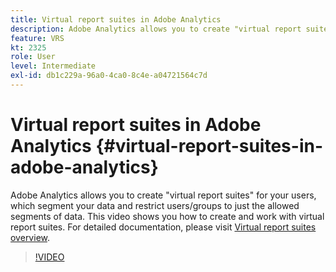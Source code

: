 ```yaml
---
title: Virtual report suites in Adobe Analytics
description: Adobe Analytics allows you to create "virtual report suites" for your users, which segment your data and restrict users/groups to just the allowed segments of data. This video shows you how to create and work with virtual report suites.
feature: VRS
kt: 2325
role: User
level: Intermediate
exl-id: db1c229a-96a0-4ca0-8c4e-a04721564c7d
---
```

# Virtual report suites in Adobe Analytics {#virtual-report-suites-in-adobe-analytics}

Adobe Analytics allows you to create "virtual report suites" for your users, which segment your data and restrict users/groups to just the allowed segments of data. This video shows you how to create and work with virtual report suites. For detailed documentation, please visit [Virtual report suites overview](https://experienceleague.adobe.com/docs/analytics/components/virtual-report-suites/vrs-about.html).

>[!VIDEO](https://video.tv.adobe.com/v/25412/?quality=12&learn=on)
